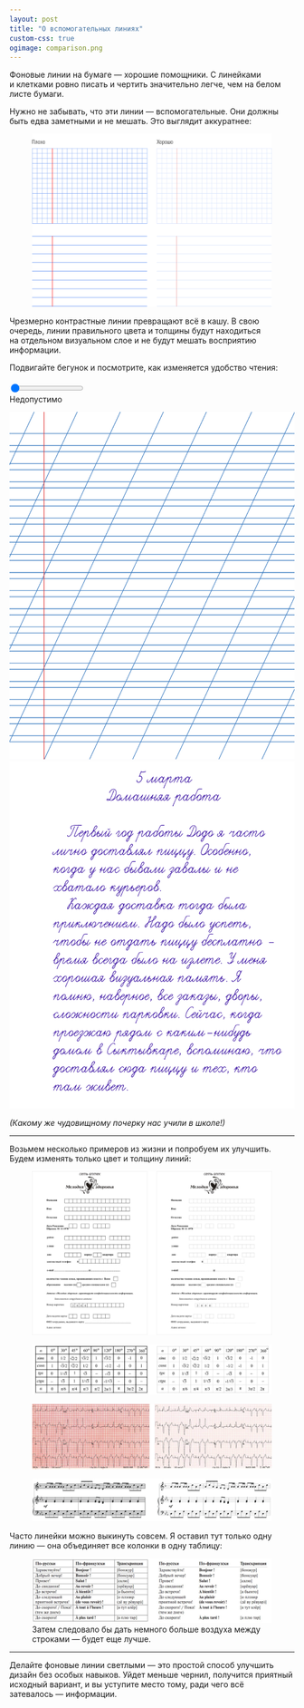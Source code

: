 ```yaml
---
layout: post
title: "О вспомогательных линиях"
custom-css: true
ogimage: comparison.png
---
```


Фоновые линии на бумаге — хорошие помощники. С линейками и клетками ровно писать и чертить значительно легче, чем на белом листе бумаги.

Нужно не забывать, что эти линии — вспомогательные. Они должны быть едва заметными и не мешать. Это выглядит аккуратнее:

<figure class="figure--wide">
  <img src="/i/lines/comparison.png">
</figure>

<!-- more -->

Чрезмерно контрастные линии превращают всё в кашу. В свою очередь, линии правильного цвета и толщины будут находиться на отдельном визуальном слое и не будут мешать восприятию информации.

Подвигайте бегунок и посмотрите, как изменяется удобство чтения:

<p style="margin-top: 1.25em">
  <input class="range" type="range" min="0" max="100" value="0" step="2">
  <br><span class="range-comment">Недопустимо</span>
</p>

<div class="lines-example-wrapper">
  <div class="lines-example-bg">
    <img src="/i/lines/new-workbook-bg.png">
  </div>
  <img class="lines-example-text" src="/i/lines/new-workbook-l1.png">
</div>

<i>(Какому же чудовищному почерку нас учили в школе!)</i>

---

Возьмем несколько примеров из жизни и попробуем их улучшить. Будем изменять только цвет и толщину линий:

<figure class="figure--wide">
  <img src="/i/lines/form.png">
</figure>

<figure class="figure--wide">
  <img src="/i/lines/sinus.png">
</figure>

<figure class="figure--wide">
  <img src="/i/lines/ecg2.jpg">
</figure>

<figure class="figure--wide">
  <img src="/i/lines/sheetmusic.png">
</figure>

Часто линейки можно выкинуть совсем. Я оставил тут только одну линию — она объединяет все колонки в одну таблицу:

<figure>
  <img src="/i/lines/french.jpg">
  <figcaption>Затем следовало бы дать немного больше воздуха между строками — будет еще лучше.</figcaption>
</figure>

---

Делайте фоновые линии светлыми — это простой способ улучшить дизайн без особых навыков. Уйдет меньше чернил, получится приятный исходный вариант, и вы уступите место тому, ради чего всё затевалось — информации.

<script src="/js/misc/rangeslider.js"></script>
<script>
  $(function(){
    $('.range').rangeslider({
      polyfill: false,
    });

    $('.range').on('input', function(){
      var value = 100 - this.value;
      
      var opacity = value / 100;
      //console.log(opacity);
      $('.lines-example-bg').css('opacity', opacity);

      var comment;
      var handleClass;

      if(value == 0) {
        comment = 'Линеек нет';
        handleClass = 'neutral'
      }

      else if (value > 0 && value < 18) {
        comment = 'Линейки слишком светлые — может быть неудобно писать';
        handleClass = 'too-light'
      }

      else if (value >= 18 && value < 32) {
        comment = 'Очень хорошо';
        handleClass = 'awesome'
      }

      else if (value >= 32 && value < 48) {
        comment = 'Допустимо';
        handleClass = 'acceptable'
      }

      else if (value >= 48 && value < 55) {
        comment = 'Так себе';
        handleClass = 'so-so'
      }

      else if (value >= 55 && value < 85) {
        comment = 'Плохо';
        handleClass = 'bad'
      }

      else {
        comment = 'Недопустимо';
        handleClass = 'poor'
      }

      var result = comment;
      $('.range-comment').html(result);
      $('.rangeslider__handle').removeClass().addClass('rangeslider__handle handle-' + handleClass);
    });

    $('.rangeslider__handle').addClass('rangeslider__handle handle-poor');
  });
</script>